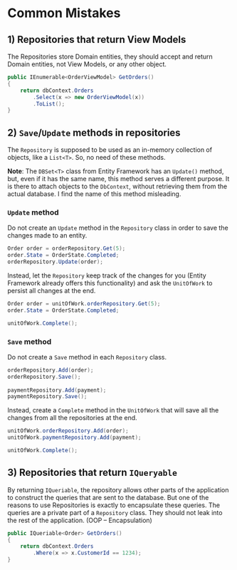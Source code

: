 # Common Mistakes

## 1) Repositories that return View Models

The Repositories store Domain entities, they should accept and return Domain entities, not View Models, or any other object.

```csharp
public IEnumerable<OrderViewModel> GetOrders() 
{
    return dbContext.Orders
        .Select(x => new OrderViewModel(x))
        .ToList();
}
```

## 2) `Save`/`Update` methods in repositories

The `Repository` is supposed to be used as an in-memory collection of objects, like a `List<T>`. So, no need of these methods.

**Note**: The `DBSet<T>` class from Entity Framework has an `Update()` method, but, even if it has the same name, this method serves a different purpose. It is there to attach objects to the `DbContext`, without retrieving them from the actual database. I find the name of this method misleading.

### `Update` method

Do not create an `Update` method in the `Repository` class in order to save the changes made to an entity.

```csharp
Order order = orderRepository.Get(5);
order.State = OrderState.Completed;
orderRepository.Update(order);
```

Instead, let the `Repository` keep track of the changes for you (Entity Framework already offers this functionality) and ask the `UnitOfWork` to persist all changes at the end.

```csharp
Order order = unitOfWork.orderRepository.Get(5);
order.State = OrderState.Completed;

unitOfWork.Complete();
```

### `Save` method

Do not create a `Save` method in each `Repository` class.

```csharp
orderRepository.Add(order);
orderRepository.Save();
 
paymentRepository.Add(payment);
paymentRepository.Save();
```

Instead, create a `Complete` method in the `UnitOfWork` that will save all the changes from all the repositories at the end.

```csharp
unitOfWork.orderRepository.Add(order);
unitOfWork.paymentRepository.Add(payment);

unitOfWork.Complete();
```

## 3) Repositories that return `IQueryable`

By returning `IQueriable`, the repository allows other parts of the application to construct the queries that are sent to the database. But one of the reasons to use Repositories is exactly to encapsulate these queries. The queries are a private part of a `Repository` class. They should not leak into the rest of the application. (OOP – Encapsulation)

```csharp
public IQueriable<Order> GetOrders()
{
	return dbContext.Orders
    	.Where(x => x.CustomerId == 1234);
}
```

